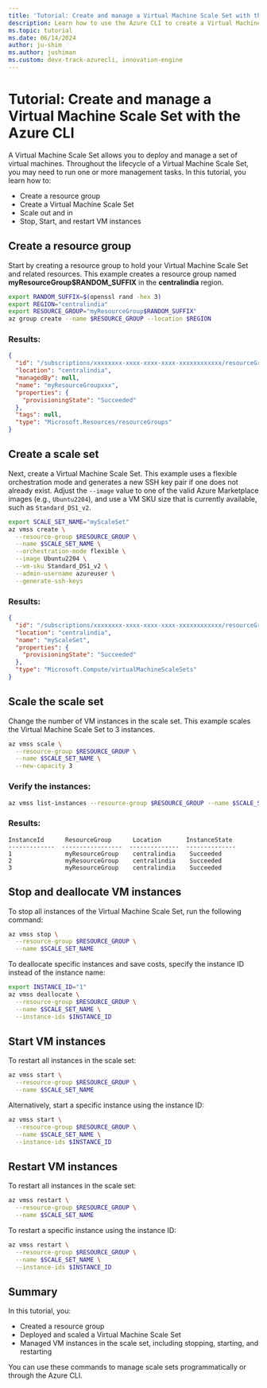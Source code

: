 ```yaml
---
title: 'Tutorial: Create and manage a Virtual Machine Scale Set with the Azure CLI'
description: Learn how to use the Azure CLI to create a Virtual Machine Scale Set, along with some common management tasks such as how to start and stop an instance or change the scale set capacity.
ms.topic: tutorial
ms.date: 06/14/2024
author: ju-shim
ms.author: jushiman
ms.custom: devx-track-azurecli, innovation-engine
---
```


# Tutorial: Create and manage a Virtual Machine Scale Set with the Azure CLI

A Virtual Machine Scale Set allows you to deploy and manage a set of virtual machines. Throughout the lifecycle of a Virtual Machine Scale Set, you may need to run one or more management tasks. In this tutorial, you learn how to:

- Create a resource group
- Create a Virtual Machine Scale Set
- Scale out and in
- Stop, Start, and restart VM instances

## Create a resource group

Start by creating a resource group to hold your Virtual Machine Scale Set and related resources. This example creates a resource group named **myResourceGroup$RANDOM_SUFFIX** in the **centralindia** region.

```bash
export RANDOM_SUFFIX=$(openssl rand -hex 3)
export REGION="centralindia"
export RESOURCE_GROUP="myResourceGroup$RANDOM_SUFFIX"
az group create --name $RESOURCE_GROUP --location $REGION
```

### Results:

<!-- expected_similarity=0.3 -->

```json
{
  "id": "/subscriptions/xxxxxxxx-xxxx-xxxx-xxxx-xxxxxxxxxxxx/resourceGroups/myResourceGroupxxx",
  "location": "centralindia",
  "managedBy": null,
  "name": "myResourceGroupxxx",
  "properties": {
    "provisioningState": "Succeeded"
  },
  "tags": null,
  "type": "Microsoft.Resources/resourceGroups"
}
```

## Create a scale set

Next, create a Virtual Machine Scale Set. This example uses a flexible orchestration mode and generates a new SSH key pair if one does not already exist. Adjust the `--image` value to one of the valid Azure Marketplace images (e.g., `Ubuntu2204`), and use a VM SKU size that is currently available, such as `Standard_DS1_v2`.

```bash
export SCALE_SET_NAME="myScaleSet"
az vmss create \
  --resource-group $RESOURCE_GROUP \
  --name $SCALE_SET_NAME \
  --orchestration-mode flexible \
  --image Ubuntu2204 \
  --vm-sku Standard_DS1_v2 \
  --admin-username azureuser \
  --generate-ssh-keys
```

### Results:

<!-- expected_similarity=0.3 -->

```json
{
  "id": "/subscriptions/xxxxxxxx-xxxx-xxxx-xxxx-xxxxxxxxxxxx/resourceGroups/myResourceGroupxxx/providers/Microsoft.Compute/virtualMachineScaleSets/myScaleSet",
  "location": "centralindia",
  "name": "myScaleSet",
  "properties": {
    "provisioningState": "Succeeded"
  },
  "type": "Microsoft.Compute/virtualMachineScaleSets"
}
```

## Scale the scale set

Change the number of VM instances in the scale set. This example scales the Virtual Machine Scale Set to 3 instances.

```bash
az vmss scale \
  --resource-group $RESOURCE_GROUP \
  --name $SCALE_SET_NAME \
  --new-capacity 3
```

### Verify the instances:

```bash
az vmss list-instances --resource-group $RESOURCE_GROUP --name $SCALE_SET_NAME --output table
```

### Results:

```text
InstanceId      ResourceGroup      Location       InstanceState
-------------  -----------------  --------------  --------------
1               myResourceGroup    centralindia    Succeeded
2               myResourceGroup    centralindia    Succeeded
3               myResourceGroup    centralindia    Succeeded
```

## Stop and deallocate VM instances

To stop all instances of the Virtual Machine Scale Set, run the following command:

```bash
az vmss stop \
  --resource-group $RESOURCE_GROUP \
  --name $SCALE_SET_NAME
```

To deallocate specific instances and save costs, specify the instance ID instead of the instance name:

```bash
export INSTANCE_ID="1"
az vmss deallocate \
  --resource-group $RESOURCE_GROUP \
  --name $SCALE_SET_NAME \
  --instance-ids $INSTANCE_ID
```

## Start VM instances

To restart all instances in the scale set:

```bash
az vmss start \
  --resource-group $RESOURCE_GROUP \
  --name $SCALE_SET_NAME
```

Alternatively, start a specific instance using the instance ID:

```bash
az vmss start \
  --resource-group $RESOURCE_GROUP \
  --name $SCALE_SET_NAME \
  --instance-ids $INSTANCE_ID
```

## Restart VM instances

To restart all instances in the scale set:

```bash
az vmss restart \
  --resource-group $RESOURCE_GROUP \
  --name $SCALE_SET_NAME
```

To restart a specific instance using the instance ID:

```bash
az vmss restart \
  --resource-group $RESOURCE_GROUP \
  --name $SCALE_SET_NAME \
  --instance-ids $INSTANCE_ID
```

## Summary

In this tutorial, you:

- Created a resource group
- Deployed and scaled a Virtual Machine Scale Set
- Managed VM instances in the scale set, including stopping, starting, and restarting

You can use these commands to manage scale sets programmatically or through the Azure CLI.
